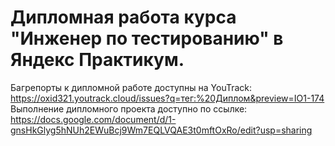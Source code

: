 # Дипломная работа курса "Инженер по тестированию" в Яндекс Практикум.
Багрепорты к дипломной работе доступны на YouTrack:
https://oxid321.youtrack.cloud/issues?q=тег:%20Диплом&preview=IO1-174
Выполнение дипломного проекта доступно по ссылке: https://docs.google.com/document/d/1-gnsHkGlyg5hNUh2EWuBcj9Wm7EQLVQAE3t0mftOxRo/edit?usp=sharing
